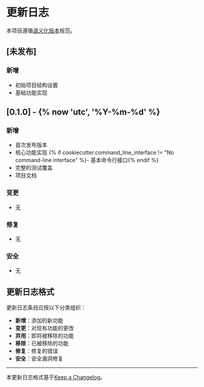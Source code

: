 # 更新日志

本项目遵循[语义化版本](https://semver.org/lang/zh-CN/)规范。

## [未发布]

### 新增

- 初始项目结构设置
- 基础功能实现

## [0.1.0] - {% now 'utc', '%Y-%m-%d' %}

### 新增

- 首次发布版本
- 核心功能实现
{% if cookiecutter.command_line_interface != "No command-line interface" %}- 基本命令行接口{% endif %}
- 完整的测试覆盖
- 项目文档

### 变更

- 无

### 修复

- 无

### 安全

- 无

## 更新日志格式

更新日志条目应按以下分类组织：

- **新增**：添加的新功能
- **变更**：对现有功能的更改
- **弃用**：即将被移除的功能
- **移除**：已被移除的功能
- **修复**：修复的错误
- **安全**：安全漏洞修复

----

本更新日志格式基于[Keep a Changelog](https://keepachangelog.com/zh-CN/1.0.0/)。
